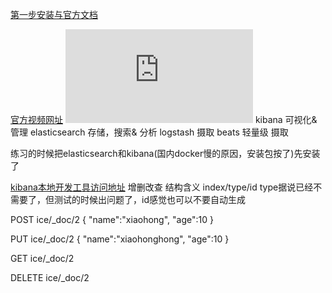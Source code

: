 [第一步安装与官方文档](https://mp.csdn.net/postedit/95592237)

[官方视频网址](https://www.elastic.co/cn/webinars/getting-started-elasticsearch?baymax=default&elektra=docs&storm=top-video)
![图1](https://www.elastic.co/guide/en/elasticsearch/reference/current/docker.html)
kibana 可视化&管理
elasticsearch 存储，搜索& 分析
logstash 摄取
beats 轻量级 摄取

练习的时候把elasticsearch和kibana(国内docker慢的原因，安装包按了)先安装了

[kibana本地开发工具访问地址](http://localhost:5601/app/kibana#/dev_tools/console?_g=())
增删改查
结构含义 index/type/id
type据说已经不需要了，但测试的时候出问题了，id感觉也可以不要自动生成

POST ice/_doc/2
{
  "name":"xiaohong",
  "age":10
}

PUT ice/_doc/2
{
  "name":"xiaohonghong",
  "age":10
}

GET ice/_doc/2

DELETE ice/_doc/2

